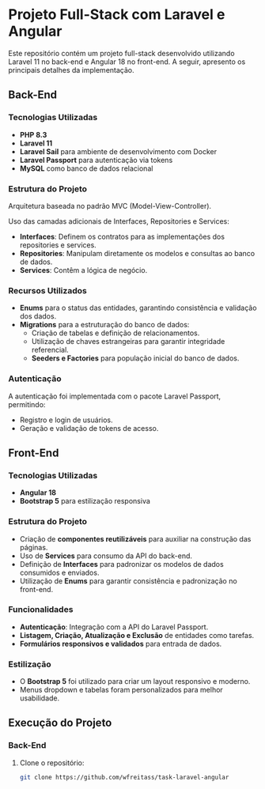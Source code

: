 # Projeto Full-Stack com Laravel e Angular

Este repositório contém um projeto full-stack desenvolvido utilizando Laravel 11 no back-end e Angular 18 no front-end. A seguir, apresento os principais detalhes da implementação.

## Back-End

### Tecnologias Utilizadas

- **PHP 8.3**
- **Laravel 11**
- **Laravel Sail** para ambiente de desenvolvimento com Docker
- **Laravel Passport** para autenticação via tokens
- **MySQL** como banco de dados relacional

### Estrutura do Projeto

Arquitetura baseada no padrão MVC (Model-View-Controller).

Uso das camadas adicionais de Interfaces, Repositories e Services:

- **Interfaces**: Definem os contratos para as implementações dos repositories e services.
- **Repositories**: Manipulam diretamente os modelos e consultas ao banco de dados.
- **Services**: Contêm a lógica de negócio.

### Recursos Utilizados

- **Enums** para o status das entidades, garantindo consistência e validação dos dados.
- **Migrations** para a estruturação do banco de dados:
  - Criação de tabelas e definição de relacionamentos.
  - Utilização de chaves estrangeiras para garantir integridade referencial.
  - **Seeders e Factories** para população inicial do banco de dados.

### Autenticação

A autenticação foi implementada com o pacote Laravel Passport, permitindo:

- Registro e login de usuários.
- Geração e validação de tokens de acesso.

## Front-End

### Tecnologias Utilizadas

- **Angular 18**
- **Bootstrap 5** para estilização responsiva

### Estrutura do Projeto

- Criação de **componentes reutilizáveis** para auxiliar na construção das páginas.
- Uso de **Services** para consumo da API do back-end.
- Definição de **Interfaces** para padronizar os modelos de dados consumidos e enviados.
- Utilização de **Enums** para garantir consistência e padronização no front-end.

### Funcionalidades

- **Autenticação**: Integração com a API do Laravel Passport.
- **Listagem, Criação, Atualização e Exclusão** de entidades como tarefas.
- **Formulários responsivos e validados** para entrada de dados.

### Estilização

- O **Bootstrap 5** foi utilizado para criar um layout responsivo e moderno.
- Menus dropdown e tabelas foram personalizados para melhor usabilidade.

## Execução do Projeto

### Back-End

1. Clone o repositório:
   ```bash
   git clone https://github.com/wfreitass/task-laravel-angular


